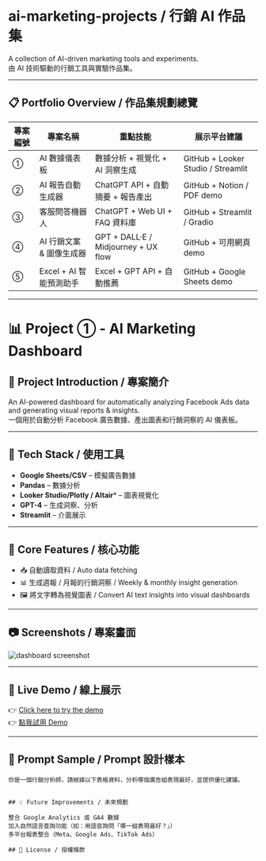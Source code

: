 # ai-marketing-projects / 行銷 AI 作品集

A collection of AI-driven marketing tools and experiments.  
由 AI 技術驅動的行銷工具與實驗作品集。

---

## 📋 Portfolio Overview / 作品集規劃總覽

| 專案編號 | 專案名稱                     | 重點技能                                      | 展示平台建議                                  |
|--------|--------------------------|-------------------------------------------|------------------------------------------|
| ①     | AI 數據儀表板                 | 數據分析 + 視覺化 + AI 洞察生成                   | GitHub + Looker Studio / Streamlit       |
| ②     | AI 報告自動生成器              | ChatGPT API + 自動摘要 + 報告產出                | GitHub + Notion / PDF demo               |
| ③     | 客服問答機器人                | ChatGPT + Web UI + FAQ 資料庫                  | GitHub + Streamlit / Gradio              |
| ④     | AI 行銷文案 & 圖像生成器        | GPT + DALL·E / Midjourney + UX flow         | GitHub + 可用網頁 demo                   |
| ⑤     | Excel + AI 智能預測助手        | Excel + GPT API + 自動推薦                    | GitHub + Google Sheets demo              |

---

# 📊 Project ① - AI Marketing Dashboard

## 🎯 Project Introduction / 專案簡介

An AI-powered dashboard for automatically analyzing Facebook Ads data and generating visual reports & insights.  
一個用於自動分析 Facebook 廣告數據、產出圖表和行銷洞察的 AI 儀表板。

---

## 🔧 Tech Stack / 使用工具

- **Google Sheets/CSV** – 模擬廣告數據
- **Pandas** – 數據分析
- **Looker Studio/Plotly / Altair*** – 圖表視覺化
- **GPT-4** – 生成洞察、分析
- **Streamlit** – 介面展示


---

## 🧠 Core Features / 核心功能

- 📥 自動讀取資料 / Auto data fetching  
- 📊 生成週報 / 月報的行銷洞察 / Weekly & monthly insight generation  
- 🖼️ 將文字轉為視覺圖表 / Convert AI text insights into visual dashboards

---

## 📷 Screenshots / 專案畫面

![dashboard screenshot](screenshots/dashboard.png)

---

## 🚀 Live Demo / 線上展示

👉 [Click here to try the demo](https://xxxx.streamlit.app)  
👉 [點我試用 Demo](https://xxxx.streamlit.app)

---

## 📝 Prompt Sample / Prompt 設計樣本

```prompt
你是一個行銷分析師，請根據以下表格資料，分析哪個廣告組表現最好，並提供優化建議。


## 💡 Future Improvements / 未來規劃

整合 Google Analytics 或 GA4 數據
加入自然語言查詢功能（如：用語音詢問「哪一組表現最好？」）
多平台報表整合（Meta、Google Ads、TikTok Ads）

## 📄 License / 授權條款

